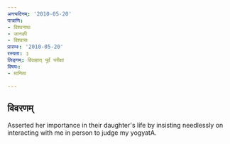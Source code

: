 ```yaml
---
अन्त्यदिनम्: '2010-05-20'
पात्राणि:
- विश्वनाथः
- जानकी
- विश्वासः
प्रारम्भः: '2010-05-20'
रस्यता: ३
लिङ्गम्: विवाहात् पूर्वं परीक्षा
विषयः:
- मानिता

---
```


## विवरणम्
Asserted her importance in their daughter's life by insisting needlessly on interacting with me in person to judge my yogyatA.

